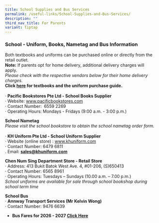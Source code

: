 ```yaml
---
title: School Supplies and Bus Services
permalink: /useful-links/School-Supplies-and-Bus-Services/
description: ""
third_nav_title: For Parents
variant: tiptap
---
```

<h3>School - Uniform, Books, Nametag and Bus Information</h3>
<p>Both textbooks and uniforms can be purchased online or directly from the
retail outlet.
<br><strong>Note:</strong> If parents opt for home delivery, additional delivery
charges will apply.
<br><em>Please check with the respective vendors below for their home delivery charges.</em>
<br><strong>Click <a href="/files/textbooks%20and%20uniform%20purchase%20guide%20in%20saps%20website%202023.pdf" rel="noopener noreferrer nofollow" target="_blank">here</a> for textbooks and the uniform purchase guide. </strong>
<br>
<br>· <strong>Pacific Bookstores Pte Ltd - School Books Supplier</strong>
<br>· Website:&nbsp;<a href="http://www.pacificbookstores.com/" rel="noopener noreferrer nofollow" target="_blank">www.pacificbookstores.com</a>
<br>· Contact Number: &nbsp;6559 2269
<br>· Operating Hours: Mondays - Fridays&nbsp;(9:00 a.m. - 3:00 p.m.)
<br>
</p>
<p><strong>School Nametag</strong>
<br><em>Please visit the school bookstore to obtain the school nametag order form. </em>
<br>
<br>· <strong>KH Uniform Pte Ltd - School Uniform Supplier</strong>
<br>· Website (online store) :&nbsp;<a href="https://khuniform.com/" rel="noopener noreferrer nofollow" target="_blank">www.khuniform.com</a>
<br>· Contact Number: 6479 6811
<br>. Email: <strong><a href="mailto:sales@khuniform.com" rel="noopener noreferrer nofollow" target="_blank">sales@khuniform.com</a></strong>
<br>
</p>
<p><strong> Chen Num Sing Department Store - Retail Store</strong>
<br>· Address: 413 Bukit Batok West Ave. 4, #01-206, (S)650413
<br>· Contact Number: 6565 8961
<br>· Operating Hours: Tuesdays – Sundays (10.00 a.m. – 7.00 p.m.)
<br><em>School uniforms are available for sale through school bookshop during school term time </em>
<br>
</p>
<p><strong>School Bus</strong>
<br>· <strong>Annway Transport Services (Mr Kelvin Wong)</strong>
<br>· Contact Number: 9476 6639</p>
<ul>
<li>
<p><strong>Bus Fares for 2026 - 2027 <a href="/files/Bus_Fares_for_2026_2027.pdf" rel="noopener noreferrer nofollow" target="_blank">Click Here</a></strong>
</p>
</li>
</ul>
<p></p>